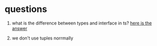 # questions

1. what is the difference between types and interface in ts?
   [here is the answer](https://stackoverflow.com/a/65948871/15702571)

2. we don't use tuples norrmally
